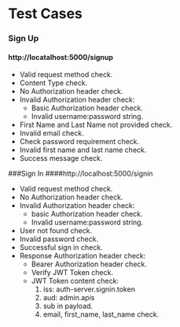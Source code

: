 # Test Cases
### Sign Up
#### http://locatalhost:5000/signup

* Valid request method check.
* Content Type check.
* No Authorization header check.
* Invalid Authorization header check:
    * Basic Authorization header check.
    * Invalid username:password string.
* First Name and Last Name not provided check.
* Invalid email check.
* Check password requirement check.
* Invalid first name and last name check.
* Success message check.

###Sign In
####http://localhost:5000/signin

* Valid request method check.
* No Authorization header check.
* Invalid Authorization header check:
    * basic Authorization header check.
    * Invalid username:password string.
* User not found check.
* Invalid password check.
* Successful sign in check.
* Response Authorization header check:
    * Bearer Authorization header check.
    * Verify JWT Token check.
    * JWT Token content check:
        1. iss: auth-server.signin.token
        2. aud: admin.apis
        3. sub in payload.
        4. email, first_name, last_name check.